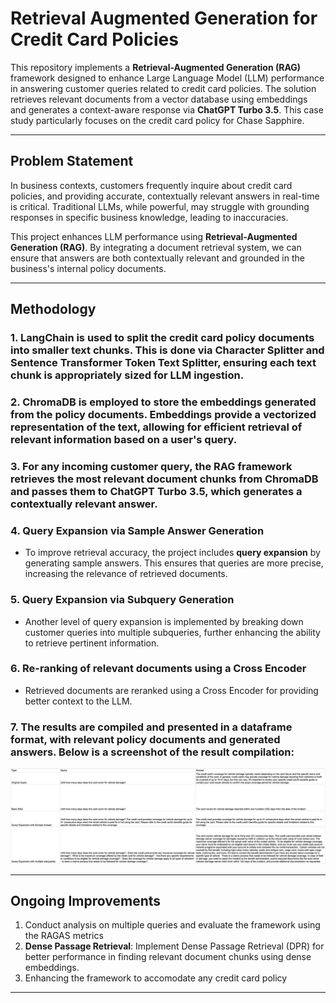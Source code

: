 # Retrieval Augmented Generation for Credit Card Policies

This repository implements a **Retrieval-Augmented Generation (RAG)** framework designed to enhance Large Language Model (LLM) performance in answering customer queries related to credit card policies. The solution retrieves relevant documents from a vector database using embeddings and generates a context-aware response via **ChatGPT Turbo 3.5**. This case study particularly focuses on the credit card policy for Chase Sapphire.

---

## Problem Statement
In business contexts, customers frequently inquire about credit card policies, and providing accurate, contextually relevant answers in real-time is critical. Traditional LLMs, while powerful, may struggle with grounding responses in specific business knowledge, leading to inaccuracies.

This project enhances LLM performance using **Retrieval-Augmented Generation (RAG)**. By integrating a document retrieval system, we can ensure that answers are both contextually relevant and grounded in the business's internal policy documents.

---

## Methodology

### 1. **LangChain** is used to split the credit card policy documents into smaller text chunks. This is done via **Character Splitter** and **Sentence Transformer Token Text Splitter**, ensuring each text chunk is appropriately sized for LLM ingestion.

### 2. **ChromaDB** is employed to store the embeddings generated from the policy documents. Embeddings provide a vectorized representation of the text, allowing for efficient retrieval of relevant information based on a user's query.

### 3. For any incoming customer query, the **RAG framework** retrieves the most relevant document chunks from ChromaDB and passes them to **ChatGPT Turbo 3.5**, which generates a contextually relevant answer.

### 4. **Query Expansion via Sample Answer Generation**
- To improve retrieval accuracy, the project includes **query expansion** by generating sample answers. This ensures that queries are more precise, increasing the relevance of retrieved documents.

### 5. **Query Expansion via Subquery Generation**
- Another level of query expansion is implemented by breaking down customer queries into multiple subqueries, further enhancing the ability to retrieve pertinent information.


### 6. **Re-ranking of relevant documents using a Cross Encoder**
- Retrieved documents are reranked using a Cross Encoder for providing better context to the LLM.

### 7. The results are compiled and presented in a **dataframe** format, with relevant policy documents and generated answers. Below is a screenshot of the result compilation:

![Results Compilation](results_compilation.png)

---

## Ongoing Improvements

1. Conduct analysis on multiple queries and evaluate the framework using the RAGAS metrics
2. **Dense Passage Retrieval**: Implement Dense Passage Retrieval (DPR) for better performance in finding relevant document chunks using dense embeddings.
4. Enhancing the framework to accomodate any credit card policy

---
